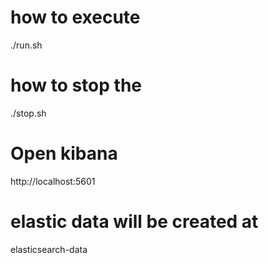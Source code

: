 
# how to execute 
./run.sh 

# how to stop the
./stop.sh

# Open kibana
http://localhost:5601 

# elastic data will be created at 
elasticsearch-data 
